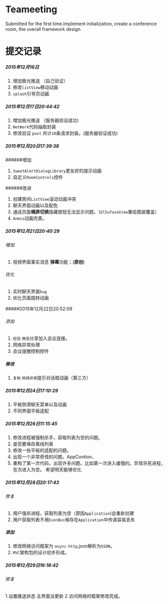 # Teameeting
Submitted for the first time.Implement initialization, create a conference room, the overall framework design.

# 提交记录
##### 2015年12月16日 
1. 增加极光推送 （自己验证）
2. 修改`listView`移动动画
3. `splash`引导页动画

##### 2015年12月17日20:44:42
1. 增加极光推送 （服务器验证成功）
2. `NetWork`代码抽取封装
3. 修改验证 `post` 共计`20`条请求封装。(服务器验证成功)


##### 2015年12月20日17:39:38

######增加
1. `SweetAlertDialogLibrary`更友好的提示动画
2. 自定义`RoomControls`控件

######改进
1. 创建房间`ListViwe`滚动动画冲突
2. 聊天界面动画以及配色
3. 通话页面**横屏切换**隐藏按钮无法显示问题。（`GlSufaceView`重绘图层覆盖）
4. `Anmis`动画完善。

##### 2015年12月21日20:40:29

###### 增加
1. 视频界面事实消息 **弹幕**功能；(**原创**)
 

###### 优化
1. 实时聊天界面`bug`
2. 优化页面跳转动画


#####2015年12月22日20:52:09
###### 添加
1. `短信` `微信`分享加入会议连接。
2. 网络异常处理
3. 会议提醒控制控件

##### 修改
1. `复制` `网络异常`提示对话框动画（第三方）

##### 2015年12月24日17:10:29
1. 平板侧滑聊天菜单以及动画
2. 不同界面平板适配 

##### 2015年12月26日11:15:45
1. 修改进程被强制杀手，获取列表为空的问题。
2. 是否要保存离线列表
3. 修改一些平板的适配的问题。
4. 出现一个非常奇怪的问题。AppContion、
5. 重构了第一次代码，出现许多问题。比如第一次进入缓慢的。异常杀死进程，在次进入为空。
希望明天能够优化

##### 2015年12月28日20:17:43 
###### 修复
1. 用户强杀进程，获取列表为空（原因`Application`)会重新创建
2. 用户获取列表不用`EvenBus`保存在`Application`中传递容易丢失

##### 添加
1. 修改网络访问框架为 `async-http`,json解析为`GSON`。
2. `MVC`架构包的设计初步形成。

##### 2015年12月29日16:18:42
 
###### 修复
1.设置推送状态 主界面没更新
2.访问网络的框架修改完成。



